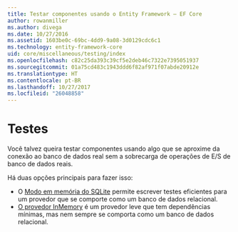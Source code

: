 ```yaml
---
title: Testar componentes usando o Entity Framework – EF Core
author: rowanmiller
ms.author: divega
ms.date: 10/27/2016
ms.assetid: 1603be0c-69bc-4dd9-9a08-3d0129cdc6c1
ms.technology: entity-framework-core
uid: core/miscellaneous/testing/index
ms.openlocfilehash: c82c25da393c39cf5e2deb46c7322e7395051937
ms.sourcegitcommit: 01a75cd483c1943ddd6f82af971f07abde20912e
ms.translationtype: HT
ms.contentlocale: pt-BR
ms.lasthandoff: 10/27/2017
ms.locfileid: "26048858"
---
```

# <a name="testing"></a>Testes

Você talvez queira testar componentes usando algo que se aproxime da conexão ao banco de dados real sem a sobrecarga de operações de E/S de banco de dados reais.

Há duas opções principais para fazer isso:
 * O [Modo em memória do SQLite](sqlite.md) permite escrever testes eficientes para um provedor que se comporte como um banco de dados relacional.
 * [O provedor InMemory](in-memory.md) é um provedor leve que tem dependências mínimas, mas nem sempre se comporta como um banco de dados relacional.
